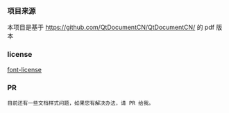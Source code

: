 ### 项目来源

本项目是基于 https://github.com/QtDocumentCN/QtDocumentCN/ 的 pdf 版本

### license
[font-license](https://github.com/JackLovel/QtDocumentCN_pdf/blob/master/license.txt)

### PR

```
目前还有一些文档样式问题，如果您有解决办法，请 PR 给我。
```
